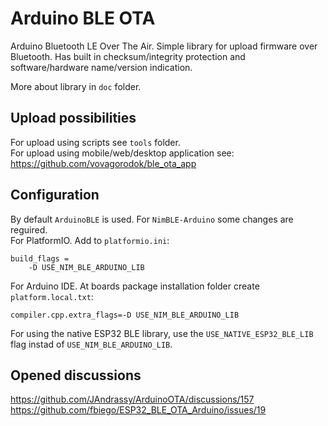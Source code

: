 # Arduino BLE OTA
Arduino Bluetooth LE Over The Air.
Simple library for upload firmware over Bluetooth.
Has built in checksum/integrity protection and
software/hardware name/version indication.

More about library in `doc` folder.

## Upload possibilities
For upload using scripts see `tools` folder.  
For upload using mobile/web/desktop application see:  
https://github.com/vovagorodok/ble_ota_app

## Configuration
By default `ArduinoBLE` is used. For `NimBLE-Arduino` some changes are reguired.  
For PlatformIO. Add to `platformio.ini`:
```
build_flags = 
	-D USE_NIM_BLE_ARDUINO_LIB
```

For Arduino IDE. At boards package installation folder create `platform.local.txt`:
```
compiler.cpp.extra_flags=-D USE_NIM_BLE_ARDUINO_LIB
```

For using the native ESP32 BLE library, use the `USE_NATIVE_ESP32_BLE_LIB` flag instad of `USE_NIM_BLE_ARDUINO_LIB`.

## Opened discussions
https://github.com/JAndrassy/ArduinoOTA/discussions/157  
https://github.com/fbiego/ESP32_BLE_OTA_Arduino/issues/19
